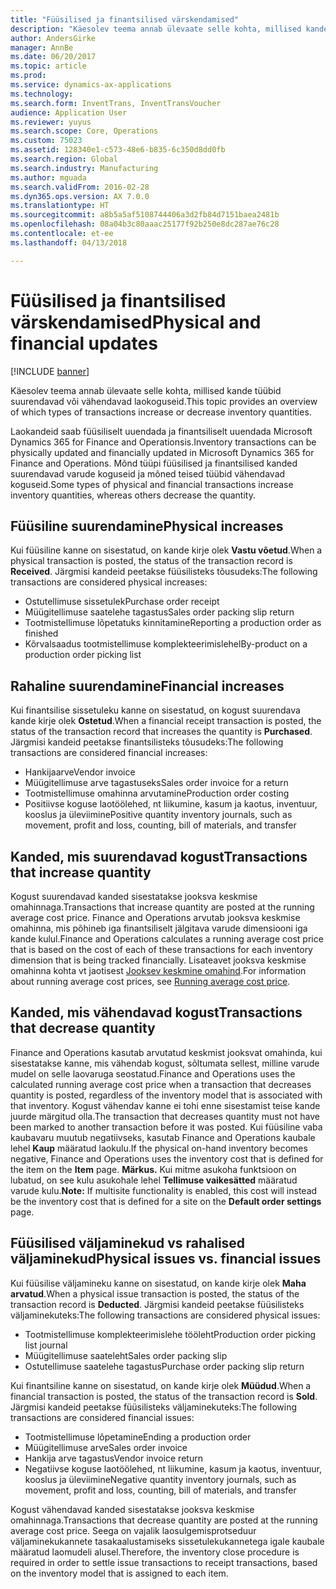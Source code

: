 ```yaml
---
title: "Füüsilised ja finantsilised värskendamised"
description: "Käesolev teema annab ülevaate selle kohta, millised kande tüübid suurendavad või vähendavad laokoguseid."
author: AndersGirke
manager: AnnBe
ms.date: 06/20/2017
ms.topic: article
ms.prod: 
ms.service: dynamics-ax-applications
ms.technology: 
ms.search.form: InventTrans, InventTransVoucher
audience: Application User
ms.reviewer: yuyus
ms.search.scope: Core, Operations
ms.custom: 75023
ms.assetid: 128340e1-c573-48e6-b835-6c350d8dd0fb
ms.search.region: Global
ms.search.industry: Manufacturing
ms.author: mguada
ms.search.validFrom: 2016-02-28
ms.dyn365.ops.version: AX 7.0.0
ms.translationtype: HT
ms.sourcegitcommit: a8b5a5af5108744406a3d2fb84d7151baea2481b
ms.openlocfilehash: 08a04b3c80aaac25177f92b250e8dc287ae76c28
ms.contentlocale: et-ee
ms.lasthandoff: 04/13/2018

---
```


# <a name="physical-and-financial-updates"></a><span data-ttu-id="c76d2-103">Füüsilised ja finantsilised värskendamised</span><span class="sxs-lookup"><span data-stu-id="c76d2-103">Physical and financial updates</span></span>

[!INCLUDE [banner](../includes/banner.md)]

<span data-ttu-id="c76d2-104">Käesolev teema annab ülevaate selle kohta, millised kande tüübid suurendavad või vähendavad laokoguseid.</span><span class="sxs-lookup"><span data-stu-id="c76d2-104">This topic provides an overview of which types of transactions increase or decrease inventory quantities.</span></span> 

<span data-ttu-id="c76d2-105">Laokandeid saab füüsiliselt uuendada ja finantsiliselt uuendada Microsoft Dynamics 365 for Finance and Operationsis.</span><span class="sxs-lookup"><span data-stu-id="c76d2-105">Inventory transactions can be physically updated and financially updated in Microsoft Dynamics 365 for Finance and Operations.</span></span> <span data-ttu-id="c76d2-106">Mõnd tüüpi füüsilised ja finantsilised kanded suurendavad varude koguseid ja mõned teised tüübid vähendavad koguseid.</span><span class="sxs-lookup"><span data-stu-id="c76d2-106">Some types of physical and financial transactions increase inventory quantities, whereas others decrease the quantity.</span></span>

## <a name="physical-increases"></a><span data-ttu-id="c76d2-107">Füüsiline suurendamine</span><span class="sxs-lookup"><span data-stu-id="c76d2-107">Physical increases</span></span>
<span data-ttu-id="c76d2-108">Kui füüsiline kanne on sisestatud, on kande kirje olek **Vastu võetud**.</span><span class="sxs-lookup"><span data-stu-id="c76d2-108">When a physical transaction is posted, the status of the transaction record is **Received**.</span></span> <span data-ttu-id="c76d2-109">Järgmisi kandeid peetakse füüsilisteks tõusudeks:</span><span class="sxs-lookup"><span data-stu-id="c76d2-109">The following transactions are considered physical increases:</span></span>

-   <span data-ttu-id="c76d2-110">Ostutellimuse sissetulek</span><span class="sxs-lookup"><span data-stu-id="c76d2-110">Purchase order receipt</span></span>
-   <span data-ttu-id="c76d2-111">Müügitellimuse saatelehe tagastus</span><span class="sxs-lookup"><span data-stu-id="c76d2-111">Sales order packing slip return</span></span>
-   <span data-ttu-id="c76d2-112">Tootmistellimuse lõpetatuks kinnitamine</span><span class="sxs-lookup"><span data-stu-id="c76d2-112">Reporting a production order as finished</span></span>
-   <span data-ttu-id="c76d2-113">Kõrvalsaadus tootmistellimuse komplekteerimislehel</span><span class="sxs-lookup"><span data-stu-id="c76d2-113">By-product on a production order picking list</span></span>

## <a name="financial-increases"></a><span data-ttu-id="c76d2-114">Rahaline suurendamine</span><span class="sxs-lookup"><span data-stu-id="c76d2-114">Financial increases</span></span>
<span data-ttu-id="c76d2-115">Kui finantsilise sissetuleku kanne on sisestatud, on kogust suurendava kande kirje olek **Ostetud**.</span><span class="sxs-lookup"><span data-stu-id="c76d2-115">When a financial receipt transaction is posted, the status of the transaction record that increases the quantity is **Purchased**.</span></span> <span data-ttu-id="c76d2-116">Järgmisi kandeid peetakse finantsilisteks tõusudeks:</span><span class="sxs-lookup"><span data-stu-id="c76d2-116">The following transactions are considered financial increases:</span></span>

-   <span data-ttu-id="c76d2-117">Hankijaarve</span><span class="sxs-lookup"><span data-stu-id="c76d2-117">Vendor invoice</span></span>
-   <span data-ttu-id="c76d2-118">Müügitellimuse arve tagastuseks</span><span class="sxs-lookup"><span data-stu-id="c76d2-118">Sales order invoice for a return</span></span>
-   <span data-ttu-id="c76d2-119">Tootmistellimuse omahinna arvutamine</span><span class="sxs-lookup"><span data-stu-id="c76d2-119">Production order costing</span></span>
-   <span data-ttu-id="c76d2-120">Positiivse koguse laotöölehed, nt liikumine, kasum ja kaotus, inventuur, kooslus ja üleviimine</span><span class="sxs-lookup"><span data-stu-id="c76d2-120">Positive quantity inventory journals, such as movement, profit and loss, counting, bill of materials, and transfer</span></span>

## <a name="transactions-that-increase-quantity"></a><span data-ttu-id="c76d2-121">Kanded, mis suurendavad kogust</span><span class="sxs-lookup"><span data-stu-id="c76d2-121">Transactions that increase quantity</span></span>
<span data-ttu-id="c76d2-122">Kogust suurendavad kanded sisestatakse jooksva keskmise omahinnaga.</span><span class="sxs-lookup"><span data-stu-id="c76d2-122">Transactions that increase quantity are posted at the running average cost price.</span></span> <span data-ttu-id="c76d2-123">Finance and Operations arvutab jooksva keskmise omahinna, mis põhineb iga finantsiliselt jälgitava varude dimensiooni iga kande kulul.</span><span class="sxs-lookup"><span data-stu-id="c76d2-123">Finance and Operations calculates a running average cost price that is based on the cost of each of these transactions for each inventory dimension that is being tracked financially.</span></span> <span data-ttu-id="c76d2-124">Lisateavet jooksva keskmise omahinna kohta vt jaotisest [Jooksev keskmine omahind](running-average-cost-price.md).</span><span class="sxs-lookup"><span data-stu-id="c76d2-124">For information about running average cost prices, see [Running average cost price](running-average-cost-price.md).</span></span>

## <a name="transactions-that-decrease-quantity"></a><span data-ttu-id="c76d2-125">Kanded, mis vähendavad kogust</span><span class="sxs-lookup"><span data-stu-id="c76d2-125">Transactions that decrease quantity</span></span>
<span data-ttu-id="c76d2-126">Finance and Operations kasutab arvutatud keskmist jooksvat omahinda, kui sisestatakse kanne, mis vähendab kogust, sõltumata sellest, milline varude mudel on selle laovaruga seostatud.</span><span class="sxs-lookup"><span data-stu-id="c76d2-126">Finance and Operations uses the calculated running average cost price when a transaction that decreases quantity is posted, regardless of the inventory model that is associated with that inventory.</span></span> <span data-ttu-id="c76d2-127">Kogust vähendav kanne ei tohi enne sisestamist teise kande juurde märgitud olla.</span><span class="sxs-lookup"><span data-stu-id="c76d2-127">The transaction that decreases quantity must not have been marked to another transaction before it was posted.</span></span> <span data-ttu-id="c76d2-128">Kui füüsiline vaba kaubavaru muutub negatiivseks, kasutab Finance and Operations kaubale lehel **Kaup** määratud laokulu.</span><span class="sxs-lookup"><span data-stu-id="c76d2-128">If the physical on-hand inventory becomes negative, Finance and Operations uses the inventory cost that is defined for the item on the **Item** page.</span></span> <span data-ttu-id="c76d2-129">**Märkus.** Kui mitme asukoha funktsioon on lubatud, on see kulu asukohale lehel **Tellimuse vaikesätted** määratud varude kulu.</span><span class="sxs-lookup"><span data-stu-id="c76d2-129">**Note:** If multisite functionality is enabled, this cost will instead be the inventory cost that is defined for a site on the **Default order settings** page.</span></span>

## <a name="physical-issues-vs-financial-issues"></a><span data-ttu-id="c76d2-130">Füüsilised väljaminekud vs rahalised väljaminekud</span><span class="sxs-lookup"><span data-stu-id="c76d2-130">Physical issues vs. financial issues</span></span>
<span data-ttu-id="c76d2-131">Kui füüsilise väljamineku kanne on sisestatud, on kande kirje olek **Maha arvatud**.</span><span class="sxs-lookup"><span data-stu-id="c76d2-131">When a physical issue transaction is posted, the status of the transaction record is **Deducted**.</span></span> <span data-ttu-id="c76d2-132">Järgmisi kandeid peetakse füüsilisteks väljaminekuteks:</span><span class="sxs-lookup"><span data-stu-id="c76d2-132">The following transactions are considered physical issues:</span></span>

-   <span data-ttu-id="c76d2-133">Tootmistellimuse komplekteerimislehe tööleht</span><span class="sxs-lookup"><span data-stu-id="c76d2-133">Production order picking list journal</span></span>
-   <span data-ttu-id="c76d2-134">Müügitellimuse saateleht</span><span class="sxs-lookup"><span data-stu-id="c76d2-134">Sales order packing slip</span></span>
-   <span data-ttu-id="c76d2-135">Ostutellimuse saatelehe tagastus</span><span class="sxs-lookup"><span data-stu-id="c76d2-135">Purchase order packing slip return</span></span>

<span data-ttu-id="c76d2-136">Kui finantsiline kanne on sisestatud, on kande kirje olek **Müüdud**.</span><span class="sxs-lookup"><span data-stu-id="c76d2-136">When a financial transaction is posted, the status of the transaction record is **Sold**.</span></span> <span data-ttu-id="c76d2-137">Järgmisi kandeid peetakse füüsilisteks väljaminekuteks:</span><span class="sxs-lookup"><span data-stu-id="c76d2-137">The following transactions are considered financial issues:</span></span>

-   <span data-ttu-id="c76d2-138">Tootmistellimuse lõpetamine</span><span class="sxs-lookup"><span data-stu-id="c76d2-138">Ending a production order</span></span>
-   <span data-ttu-id="c76d2-139">Müügitellimuse arve</span><span class="sxs-lookup"><span data-stu-id="c76d2-139">Sales order invoice</span></span>
-   <span data-ttu-id="c76d2-140">Hankija arve tagastus</span><span class="sxs-lookup"><span data-stu-id="c76d2-140">Vendor invoice return</span></span>
-   <span data-ttu-id="c76d2-141">Negatiivse koguse laotöölehed, nt liikumine, kasum ja kaotus, inventuur, kooslus ja üleviimine</span><span class="sxs-lookup"><span data-stu-id="c76d2-141">Negative quantity inventory journals, such as movement, profit and loss, counting, bill of materials, and transfer</span></span>

<span data-ttu-id="c76d2-142">Kogust vähendavad kanded sisestatakse jooksva keskmise omahinnaga.</span><span class="sxs-lookup"><span data-stu-id="c76d2-142">Transactions that decrease quantity are posted at the running average cost price.</span></span> <span data-ttu-id="c76d2-143">Seega on vajalik laosulgemisprotseduur väljaminekukannete tasakaalustamiseks sissetulekukannetega igale kaubale määratud laomudeli alusel.</span><span class="sxs-lookup"><span data-stu-id="c76d2-143">Therefore, the inventory close procedure is required in order to settle issue transactions to receipt transactions, based on the inventory model that is assigned to each item.</span></span>




